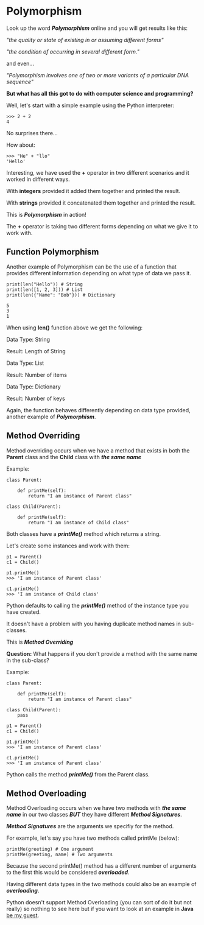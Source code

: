 # Polymorphism
Look up the word ***Polymorphism*** online and you will get results like this:

*"the quality or state of existing in or assuming different forms"*

*"the condition of occurring in several different form."*

and even...

*"Polymorphism involves one of two or more variants of a particular DNA sequence"*

**But what has all this got to do with computer science and programming?**

Well, let's start with a simple example using the Python interpreter:

```
>>> 2 + 2
4
```
No surprises there...

How about:

```
>>> "He" + "llo"
'Hello'
```
Interesting, we have used the **+** operator in two different scenarios and it worked in different ways. 

With **integers** provided it added them together and printed the result.

With **strings** provided it concatenated them together and printed the result.

This is ***Polymorphism*** in action!

The **+** operator is taking two different forms depending on what we give it to work with.


## Function Polymorphism
Another example of Polymorphism can be the use of a function that provides different information depending on what type of data we pass it.

```
print(len("Hello")) # String
print(len([1, 2, 3])) # List
print(len({"Name": "Bob"})) # Dictionary

5
3
1
```
When using **len()** function above we get the following:

Data Type: String

Result: Length of String

Data Type: List

Result: Number of items

Data Type: Dictionary

Result: Number of keys

Again, the function behaves differently depending on data type provided, another example of ***Polymorphism***.


## Method Overriding
Method overriding occurs when we have a method that exists in both the **Parent** class and the **Child** class with ***the same name***

Example:
```
class Parent:
    
    def printMe(self):
        return "I am instance of Parent class"

class Child(Parent):

    def printMe(self):
        return "I am instance of Child class"
```
Both classes have a ***printMe()*** method which returns a string.

Let's create some instances and work with them:

```
p1 = Parent()
c1 = Child()

p1.printMe()
>>> 'I am instance of Parent class'

c1.printMe()
>>> 'I am instance of Child class'
```

Python defaults to calling the ***printMe()*** method of the instance type you have created.

It doesn't have a problem with you having duplicate method names in sub-classes.

This is ***Method Overriding***

**Question:** What happens if you don't provide a method with the same name in the sub-class?

Example:

```
class Parent:
    
    def printMe(self):
        return "I am instance of Parent class"

class Child(Parent):
    pass
```

```
p1 = Parent()
c1 = Child()

p1.printMe()
>>> 'I am instance of Parent class'

c1.printMe()
>>> 'I am instance of Parent class'
```
Python calls the method ***printMe()*** from the Parent class.

## Method Overloading
Method Overloading occurs when we have two methods with ***the same name*** in our two classes ***BUT*** they have different ***Method Signatures***.

***Method Signatures*** are the arguments we specifiy for the method.

For example, let's say you have two methods called printMe (below):

```
printMe(greeting) # One argument
printMe(greeting, name) # Two arguments
```

Because the second printMe() method has a different number of arguments to the first this would be considered ***overloaded***.

Having different data types in the two methods could also be an example of ***overloading***.

Python doesn't support Method Overloading (you can sort of do it but not really) so nothing to see here but if you want to look at an example in **Java** [be my guest](https://www.javatpoint.com/method-overloading-in-java).